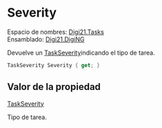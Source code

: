 # Severity

Espacio de nombres: [Digi21.Tasks](/digi3d-net/programacion/.net/referencia/digi21.diging/digi21.tasks/)  
Ensamblado: [Digi21.DigiNG](/digi3d-net/programacion/.net/referencia/digi21.diging.plugin/digi21.diging/)

Devuelve un [TaskSeverity](../../../enumeraciones/taskseverity.md)indicando el tipo de tarea.

```csharp
TaskSeverity Severity { get; }
```

## Valor de la propiedad

[TaskSeverity](/digi3d-net/programacion/.net/referencia/digi21.diging/digi21.tasks/enumeraciones/taskseverity.md)

Tipo de tarea.

